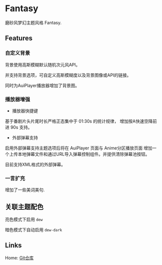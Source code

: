 # Fantasy

磨砂风梦幻主题风格 Fantasy.


## Features

### 自定义背景

背景使用高斯模糊默认随机次元风API。

并支持背景选项，可自定义高斯模糊度以及背景图像或API的链接。


同时为AuiPlayer播放器增加了背景图。


### 播放器增强

- 播放器快捷键

基于番剧片头片尾时长严格正态集中于 01:30s 的统计规律，
增加按A快速空降前进 90s 支持。

- 外部弹幕支持

启用外部弹幕支持主题选项后将在 AuiPlayer 页面与 Anime分区播放页面
增加一个上传本地弹幕文件和通过URL导入弹幕控制组件。并提供清除弹幕池按钮。

目前支持XML格式的外部弹幕。


### 一言扩充

增加了一些美词美句.


## 关联主题配色

亮色模式下启用 `dew`

暗色模式下自动启用 `dew-dark`


## Links

Home: [Git仓库](https://github.com/lozyue/AnimeSearcherUI/tree/main/AnimeUI/themes/styles/fantasy)
